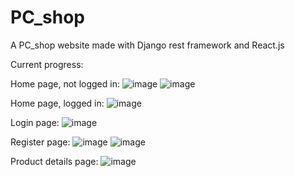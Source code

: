 # PC_shop
A PC_shop website made with Django rest framework and React.js


Current progress:

Home page, not logged in:
![image](https://github.com/ValentinKardzhaliev/ByteBazaar/assets/121317495/e3e7d7ee-8980-4a38-b7fc-c6728bffc472)
![image](https://github.com/ValentinKardzhaliev/ByteBazaar/assets/121317495/cfed46a8-ea1d-4ae0-9fb7-24361f8fa826)

Home page, logged in:
![image](https://github.com/ValentinKardzhaliev/ByteBazaar/assets/121317495/b0df05af-7ced-409e-b86f-f0505214fa17)

Login page:
![image](https://github.com/ValentinKardzhaliev/ByteBazaar/assets/121317495/9e1a413d-2765-4e3f-919d-e4469bf360bb)

Register page:
![image](https://github.com/ValentinKardzhaliev/ByteBazaar/assets/121317495/22c63595-694e-4be7-9acd-4cea980ece58)
![image](https://github.com/ValentinKardzhaliev/ByteBazaar/assets/121317495/f9dac1f9-97b7-4484-a990-0f5c76d16aaf)

Product details page:
![image](https://github.com/ValentinKardzhaliev/ByteBazaar/assets/121317495/5800c366-2056-435c-ad72-700135f484b6)





